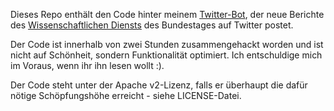 Dieses Repo enthält den Code hinter meinem [Twitter-Bot](https://twitter.com/WissensDienstBT), der neue Berichte des [Wissenschaftlichen Diensts](https://www.bundestag.de/analysen) des Bundestages auf Twitter postet.

Der Code ist innerhalb von zwei Stunden zusammengehackt worden und ist nicht auf Schönheit, sondern Funktionalität optimiert. Ich entschuldige mich im Voraus, wenn ihr ihn lesen wollt :).

Der Code steht unter der Apache v2-Lizenz, falls er überhaupt die dafür nötige Schöpfungshöhe erreicht - siehe LICENSE-Datei.
